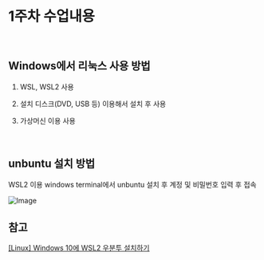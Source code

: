 # 1주차 수업내용

<br>

## Windows에서 리눅스 사용 방법

1. WSL, WSL2 사용

2. 설치 디스크(DVD, USB 등) 이용해서 설치 후 사용

3. 가상머신 이용 사용

<br>

## unbuntu 설치 방법

WSL2 이용 windows terminal에서 unbuntu 설치 후 계정 및 비밀번호 입력 후 접속

![Image](https://github.com/user-attachments/assets/539adc61-cae6-408c-a4af-500623040306)

## 참고

[[Linux] Windows 10에 WSL2 우분투 설치하기](https://velog.io/@pikamon/Linux-3)
